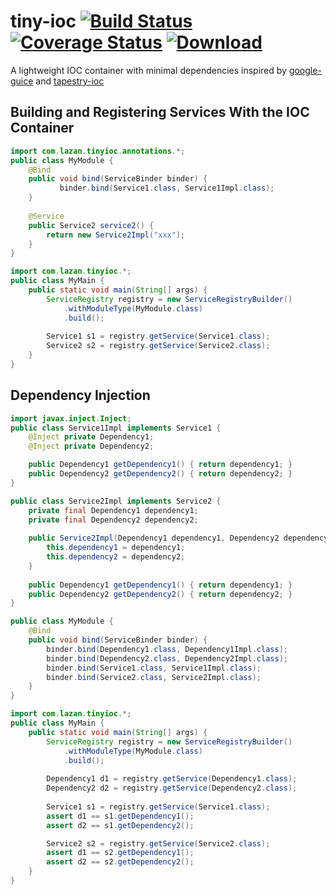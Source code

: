 # tiny-ioc [![Build Status](https://travis-ci.org/uklance/tiny-ioc.svg?branch=master)](https://travis-ci.org/uklance/tiny-ioc) [![Coverage Status](https://coveralls.io/repos/uklance/tiny-ioc/badge.svg?branch=master)](https://coveralls.io/r/uklance/tiny-ioc?branch=master) [![Download](https://api.bintray.com/packages/uklance/maven/tiny-ioc/images/download.svg) ](https://bintray.com/uklance/maven/tiny-ioc/_latestVersion)

A lightweight IOC container with minimal dependencies inspired by [google-guice](https://github.com/google/guice) and [tapestry-ioc](https://tapestry.apache.org/ioc.html) 

## Building and Registering Services With the IOC Container

```java
import com.lazan.tinyioc.annotations.*;
public class MyModule {
    @Bind
    public void bind(ServiceBinder binder) {
           binder.bind(Service1.class, Service1Impl.class);
    }
    
    @Service
    public Service2 service2() {
        return new Service2Impl("xxx");
    }
}
```

```java
import com.lazan.tinyioc.*;
public class MyMain {
    public static void main(String[] args) {
        ServiceRegistry registry = new ServiceRegistryBuilder()
            .withModuleType(MyModule.class)
            .build();
        
        Service1 s1 = registry.getService(Service1.class);
        Service2 s2 = registry.getService(Service2.class);
    }
}
```

## Dependency Injection

```java
import javax.inject.Inject;
public class Service1Impl implements Service1 {
    @Inject private Dependency1;
    @Inject private Dependency2;

    public Dependency1 getDependency1() { return dependency1; }
    public Dependency2 getDependency2() { return dependency2; }
}
```

```java
public class Service2Impl implements Service2 {
    private final Dependency1 dependency1;
    private final Dependency2 dependency2;
    
    public Service2Impl(Dependency1 dependency1, Dependency2 dependency2) {
        this.dependency1 = dependency1;
        this.dependency2 = dependency2;
    }
    
    public Dependency1 getDependency1() { return dependency1; }
    public Dependency2 getDependency2() { return dependency2; }
}
```

```java
public class MyModule {
    @Bind
    public void bind(ServiceBinder binder) {
        binder.bind(Dependency1.class, Dependency1Impl.class);
        binder.bind(Dependency2.class, Dependency2Impl.class);
        binder.bind(Service1.class, Service1Impl.class);
        binder.bind(Service2.class, Service2Impl.class);
    }
}
```

```java
import com.lazan.tinyioc.*;
public class MyMain {
    public static void main(String[] args) {
        ServiceRegistry registry = new ServiceRegistryBuilder()
            .withModuleType(MyModule.class)
            .build();
            
        Dependency1 d1 = registry.getService(Dependency1.class);
        Dependency2 d2 = registry.getService(Dependency2.class);
        
        Service1 s1 = registry.getService(Service1.class);
        assert d1 == s1.getDependency1();
        assert d2 == s1.getDependency2();

        Service2 s2 = registry.getService(Service2.class);        
        assert d1 == s2.getDependency1();
        assert d2 == s2.getDependency2();
    }
}
```
